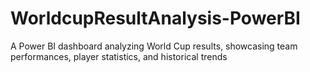 # WorldcupResultAnalysis-PowerBI
A Power BI dashboard analyzing World Cup results, showcasing team performances, player statistics, and historical trends
